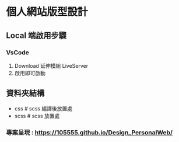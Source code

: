 # 個人網站版型設計

## Local 端啟用步驟
### VsCode
1. Download 延伸模組 LiveServer
2. 啟用即可啟動 

## 資料夾結構
  - css # scss 編譯後放置處
  - scss # scss 放置處

### 專案呈現 : <https://105555.github.io/Design_PersonalWeb/>
